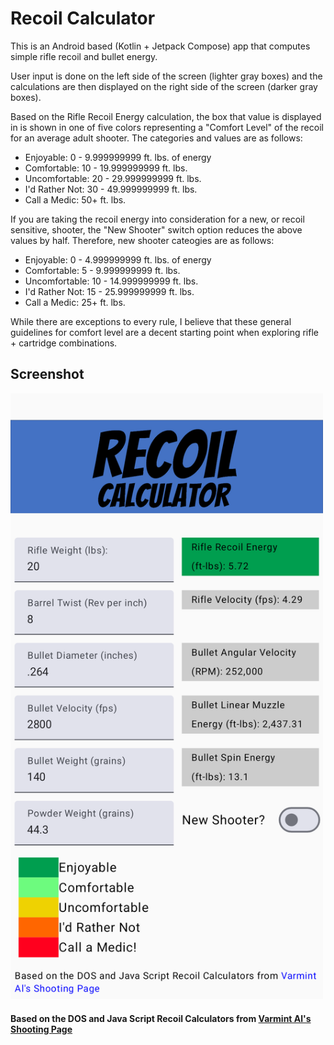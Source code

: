 # Recoil Calculator
This is an Android based (Kotlin + Jetpack Compose) app that computes simple rifle recoil and
bullet energy.

User input is done on the left side of the screen (lighter gray boxes) and the calculations are then
displayed on the right side of the screen (darker gray boxes). 

Based on the Rifle Recoil Energy calculation, the box that value is displayed in is shown in one of
five colors representing a "Comfort Level" of the recoil for an average adult shooter. The categories
and values are as follows:

+ Enjoyable: 0 - 9.999999999 ft. lbs. of energy
+ Comfortable: 10 - 19.999999999 ft. lbs.
+ Uncomfortable: 20 - 29.999999999 ft. lbs.
+ I'd Rather Not: 30 - 49.999999999 ft. lbs.
+ Call a Medic: 50+ ft. lbs.

If you are taking the recoil energy into consideration for a new, or recoil sensitive, shooter, the
"New Shooter" switch option reduces the above values by half. Therefore, new shooter cateogies are
as follows:

+ Enjoyable: 0 - 4.999999999 ft. lbs. of energy
+ Comfortable: 5 - 9.999999999 ft. lbs.
+ Uncomfortable: 10 - 14.999999999 ft. lbs.
+ I'd Rather Not: 15 - 25.999999999 ft. lbs.
+ Call a Medic: 25+ ft. lbs.

While there are exceptions to every rule, I believe that these general guidelines for comfort level
are a decent starting point when exploring rifle + cartridge combinations.

## Screenshot
<img src="https://github.com/kenwalger/Recoil-Calculator/blob/master/app/src/main/res/drawable/app_screen_shot_colors.png" width="500" alt="App Screen Shot">

#### Based on the DOS and Java Script Recoil Calculators from [Varmint Al's Shooting Page](https://www.varmintal.com/ashot.htm#Calculate_Recoil)